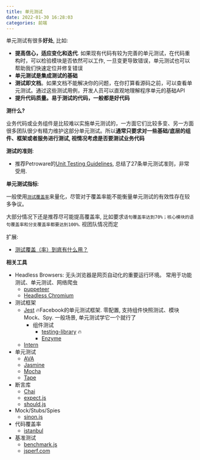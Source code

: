 ```yaml
---
title: 单元测试
date: 2022-01-30 16:28:03
categories: 前端
---
```

单元测试有很多**好处**, 比如:

*   **提高信心，适应变化和迭代**. 如果现有代码有较为完善的单元测试，在代码重构时，可以检验模块是否依然可以工作, 一旦变更导致错误，单元测试也可以帮助我们快速定位并修复错误
*   **单元测试是集成测试的基础**
*   **测试即文档**。如果文档不能解决你的问题，在你打算看源码之前，可以查看单元测试。通过这些测试用例，开发人员可以直观地理解程序单元的基础API
*   **提升代码质量。易于测试的代码，一般都是好代码**

**测什么?**

业务代码或业务组件是比较难以实施单元测试的，一方面它们比较多变、另一方面很多团队很少有精力维护这部分单元测试。所以**通常只要求对一些基础/底层的组件、框架或者服务进行测试, 视情况考虑是否要测试业务代码**

**测试的准则**:

*   推荐Petroware的[Unit Testing Guidelines](https://petroware.no/unittesting.html), 总结了27条单元测试准则，非常受用.

**单元测试指标**:

一般使用[`测试覆盖率`](https://zh.wikipedia.org/wiki/%E4%BB%A3%E7%A2%BC%E8%A6%86%E8%93%8B%E7%8E%87)来量化，尽管对于覆盖率能不能衡量单元测试的有效性存在较多争议。

大部分情况下还是推荐尽可能提高覆盖率, 比如要求`语句覆盖率达到70%；核心模块的语句覆盖率和分支覆盖率都要达到100%`. 视团队情况而定

扩展:

*   [测试覆盖（率）到底有什么用？](https://www.infoq.cn/article/test-coverage-rate-role)

**相关工具**

*   Headless Browsers: 无头浏览器是网页自动化的重要运行环境。 常用于功能测试、单元测试、网络爬虫
    *   [puppeteer](https://github.com/GoogleChrome/puppeteer)
    *   [Headless Chromium](https://chromium.googlesource.com/chromium/src/+/lkgr/headless/README.md)
*   测试框架
    *   [Jest](http://jest.io/) 🔥Facebook的单元测试框架. 零配置, 支持组件快照测试、模块Mock、Spy. 一般场景, 单元测试学它一个就行了
        *   组件测试
            *   [testing-library](https://github.com/testing-library) 🔥
            *   [Enzyme](https://github.com/airbnb/enzyme)
    *   [Intern](https://theintern.github.io/)
*   单元测试
    *   [AVA](https://github.com/avajs/ava)
    *   [Jasmine](http://jasmine.github.io/)
    *   [Mocha](http://mochajs.org/)
    *   [Tape](https://github.com/substack/tape)
*   断言库
    *   [Chai](http://chaijs.com/)
    *   [expect.js](https://github.com/Automattic/expect.js)
    *   [should.js](http://shouldjs.github.io/)
*   Mock/Stubs/Spies
    *   [sinon.js](http://sinonjs.org/)
*   代码覆盖率
    *   [istanbul](https://github.com/gotwarlost/istanbul)
*   基准测试
    *   [benchmark.js](http://benchmarkjs.com/)
    *   [jsperf.com](https://jsperf.com/)

